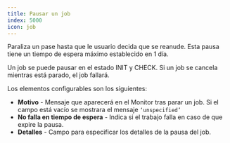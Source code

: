 ```yaml
---
title: Pausar un job
index: 5000
icon: job
---
```

Paraliza un pase hasta que le usuario decida que se reanude. Esta pausa tiene un tiempo de espera máximo establecido en 1 día.

Un job se puede pausar en el estado INIT y CHECK. Si un job se cancela mientras está parado, el job fallará.

Los elementos configurables son los siguientes:

- **Motivo** - Mensaje que aparecerá en el Monitor tras parar un job. Si el campo está vacío se mostrara el mensaje `‘unspecified’`
- **No falla en tiempo de espera** - Indica si el trabajo falla en caso de que expire la pausa.
- **Detalles** - Campo para especificar los detalles de la pausa del job.